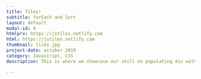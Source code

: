 ```yaml
---
title: Tiles!
subtitle: forEach and Sort
layout: default
modal-id: 4
htmlprv: https://jstiles.netlify.com
html: https://jstiles.netlify.com
thumbnail: tiles.jpg
project-date: october 2019
category: Javascript, CSS
description: This is where we showcase our skill on populating div with tiles using forEach loop and sorting it.

---
```

